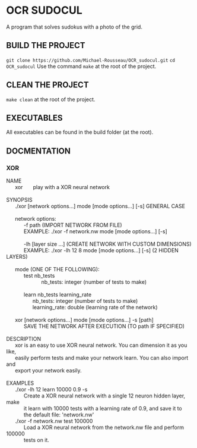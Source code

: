 # OCR SUDOCUL

A program that solves sudokus with a photo of the grid.

## BUILD THE PROJECT
`git clone https://github.com/Michael-Rousseau/OCR_sudocul.git`
`cd OCR_sudocul`
Use the command `make` at the root of the project.

## CLEAN THE PROJECT
`make clean` at the root of the project.

## EXECUTABLES
All executables can be found in the build folder (at the root).

## DOCMENTATION

### XOR

NAME<br>
&nbsp;&nbsp;&nbsp;&nbsp;&nbsp;&nbsp;xor &nbsp;&nbsp;&nbsp;&nbsp;&nbsp;&nbsp;play with a XOR neural network<br>
<br>
SYNOPSIS<br>
&nbsp;&nbsp;&nbsp;&nbsp;&nbsp;&nbsp;./xor [network options...] mode [mode options...] [-s] GENERAL CASE<br>
<br>
&nbsp;&nbsp;&nbsp;&nbsp;&nbsp;&nbsp;network options:<br>
&nbsp;&nbsp;&nbsp;&nbsp;&nbsp;&nbsp;&nbsp;&nbsp;&nbsp;&nbsp;&nbsp;&nbsp;-f path (IMPORT NETWORK FROM FILE)<br>
&nbsp;&nbsp;&nbsp;&nbsp;&nbsp;&nbsp;&nbsp;&nbsp;&nbsp;&nbsp;&nbsp;&nbsp;EXAMPLE: ./xor -f network.nw mode [mode options...] [-s]<br>
<br>
&nbsp;&nbsp;&nbsp;&nbsp;&nbsp;&nbsp;&nbsp;&nbsp;&nbsp;&nbsp;&nbsp;&nbsp;-lh [layer size ...] (CREATE NETWORK WITH CUSTOM DIMENSIONS)<br>
&nbsp;&nbsp;&nbsp;&nbsp;&nbsp;&nbsp;&nbsp;&nbsp;&nbsp;&nbsp;&nbsp;&nbsp;EXAMPLE: ./xor -lh 12 8 mode [mode options...] [-s] (2 HIDDEN LAYERS)<br>
<br>
&nbsp;&nbsp;&nbsp;&nbsp;&nbsp;&nbsp;mode (ONE OF THE FOLLOWING):<br>
&nbsp;&nbsp;&nbsp;&nbsp;&nbsp;&nbsp;&nbsp;&nbsp;&nbsp;&nbsp;&nbsp;&nbsp;test nb_tests<br>
&nbsp;&nbsp;&nbsp;&nbsp;&nbsp;&nbsp;&nbsp;&nbsp;&nbsp;&nbsp;&nbsp;&nbsp;&nbsp;&nbsp;&nbsp;&nbsp;&nbsp;&nbsp;&nbsp;&nbsp;&nbsp;&nbsp;&nbsp;&nbsp;nb_tests: integer (number of tests to make)<br>
<br>
&nbsp;&nbsp;&nbsp;&nbsp;&nbsp;&nbsp;&nbsp;&nbsp;&nbsp;&nbsp;&nbsp;&nbsp;learn nb_tests learning_rate<br>
&nbsp;&nbsp;&nbsp;&nbsp;&nbsp;&nbsp;&nbsp;&nbsp;&nbsp;&nbsp;&nbsp;&nbsp;&nbsp;&nbsp;&nbsp;&nbsp;&nbsp;&nbsp;nb_tests: integer (number of tests to make)<br>
&nbsp;&nbsp;&nbsp;&nbsp;&nbsp;&nbsp;&nbsp;&nbsp;&nbsp;&nbsp;&nbsp;&nbsp;&nbsp;&nbsp;&nbsp;&nbsp;&nbsp;&nbsp;learning_rate: double (learning rate of the network)<br>
<br>
&nbsp;&nbsp;&nbsp;&nbsp;&nbsp;&nbsp;xor [network options...] mode [mode options...] -s [path]<br>
&nbsp;&nbsp;&nbsp;&nbsp;&nbsp;&nbsp;&nbsp;&nbsp;&nbsp;&nbsp;&nbsp;&nbsp;SAVE THE NETWORK AFTER EXECUTION (TO path IF SPECIFIED)<br>
<br>
DESCRIPTION<br>
&nbsp;&nbsp;&nbsp;&nbsp;&nbsp;&nbsp;xor is an easy to use XOR neural network. You can dimension it as you like,<br>
&nbsp;&nbsp;&nbsp;&nbsp;&nbsp;&nbsp;easily perform tests and make your network learn. You can also import and<br>
&nbsp;&nbsp;&nbsp;&nbsp;&nbsp;&nbsp;export your network easily.<br>
<br>
EXAMPLES<br>
&nbsp;&nbsp;&nbsp;&nbsp;&nbsp;&nbsp;./xor -lh 12 learn 10000 0.9 -s<br>
&nbsp;&nbsp;&nbsp;&nbsp;&nbsp;&nbsp;&nbsp;&nbsp;&nbsp;&nbsp;&nbsp;&nbsp;Create a XOR neural network with a single 12 neuron hidden layer, make<br>
&nbsp;&nbsp;&nbsp;&nbsp;&nbsp;&nbsp;&nbsp;&nbsp;&nbsp;&nbsp;&nbsp;&nbsp;it learn with 10000 tests with a learning rate of 0.9, and save it to<br>
&nbsp;&nbsp;&nbsp;&nbsp;&nbsp;&nbsp;&nbsp;&nbsp;&nbsp;&nbsp;&nbsp;&nbsp;the default file: 'network.nw'<br>
&nbsp;&nbsp;&nbsp;&nbsp;&nbsp;&nbsp;./xor -f network.nw test 100000<br>
&nbsp;&nbsp;&nbsp;&nbsp;&nbsp;&nbsp;&nbsp;&nbsp;&nbsp;&nbsp;&nbsp;&nbsp;Load a XOR neural network from the network.nw file and perform 100000<br>
&nbsp;&nbsp;&nbsp;&nbsp;&nbsp;&nbsp;&nbsp;&nbsp;&nbsp;&nbsp;&nbsp;&nbsp;tests on it.<br>
<br>
